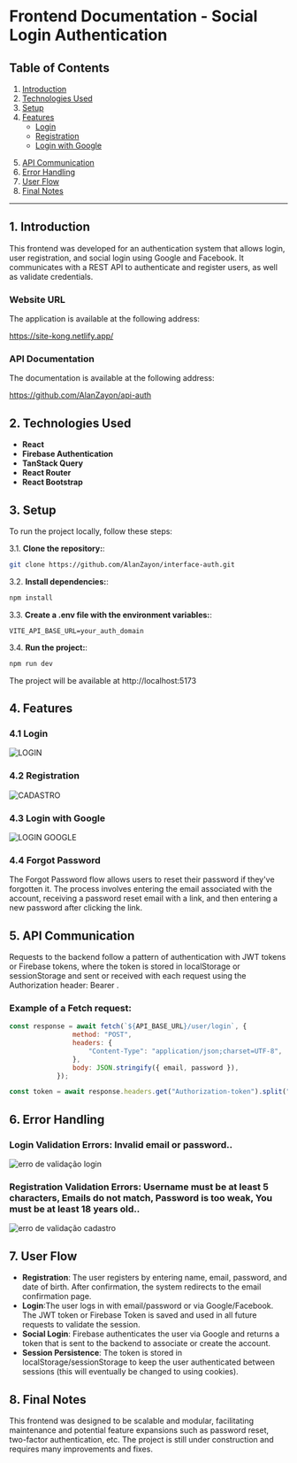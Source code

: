 # Frontend Documentation - Social Login Authentication

## Table of Contents

1. [Introduction](#1-introduction)
2. [Technologies Used](#2-technologies-used)
3. [Setup](#3-setup)
4. [Features](#4-features)
   - [Login](#41-login)
   - [Registration](#42-registration)
   - [Login with Google](#43-login-with-google)
  <!--  - [Login com Facebook](#44-login-com-facebook)-->
5. [API Communication](#5-api-communication)
6. [Error Handling](#6-error-handling)
7. [User Flow](#7-user-flow)
8. [Final Notes](#8-final-notes)

---

## 1. Introduction
This frontend was developed for an authentication system that allows login, user registration, and social login using Google and Facebook. It communicates with a REST API to authenticate and register users, as well as validate credentials.

### Website URL

The application is available at the following address:

https://site-kong.netlify.app/

### API Documentation

The documentation is available at the following address:

https://github.com/AlanZayon/api-auth

## 2. Technologies Used
- **React**
- **Firebase Authentication**
- **TanStack Query**
- **React Router**
- **React Bootstrap**

## 3. Setup

To run the project locally, follow these steps:

3.1. **Clone the repository:**:
   ```bash
   git clone https://github.com/AlanZayon/interface-auth.git
   ```
3.2. **Install dependencies:**:
   ```bash
   npm install
   ```
3.3. **Create a .env file with the environment variables:**:
   ```env
   VITE_API_BASE_URL=your_auth_domain
   ```
3.4. **Run the project:**:
   ```bash
   npm run dev
   ```
The project will be available at http://localhost:5173


## 4. Features

### 4.1 Login
![LOGIN](https://i.imgur.com/lCKa79t.gif)

### 4.2 Registration
![CADASTRO](https://i.imgur.com/hvZjU4Z.gif)

### 4.3 Login with Google
![LOGIN GOOGLE](https://i.imgur.com/J3bXMOU.gif)
<!-- 
### 4.4 Login com Facebook
![LOGIN FACEBOOK](https://i.imgur.com/QnuJpZj.gif)
-->
### 4.4 Forgot Password
The Forgot Password flow allows users to reset their password if they've forgotten it. The process involves entering the email associated with the account, receiving a password reset email with a link, and then entering a new password after clicking the link.

## 5. API Communication
Requests to the backend follow a pattern of authentication with JWT tokens or Firebase tokens, where the token is stored in localStorage or sessionStorage and sent or received with each request using the Authorization header: Bearer <token>.

### Example of a Fetch request:

```js
const response = await fetch(`${API_BASE_URL}/user/login`, {
                method: "POST",
                headers: {
                    "Content-Type": "application/json;charset=UTF-8",
                },
                body: JSON.stringify({ email, password }),
            });

const token = await response.headers.get("Authorization-token").split(" ")[1];
```

## 6. Error Handling
### Login Validation Errors: Invalid email or password..
![erro de validação login](https://i.imgur.com/nLROfyP.gif)
### Registration Validation Errors: Username must be at least 5 characters, Emails do not match, Password is too weak, You must be at least 18 years old..
![erro de validação cadastro](https://i.imgur.com/3eJcbsE.gif)

## 7. User Flow
- **Registration**: The user registers by entering name, email, password, and date of birth. After confirmation, the system redirects to the email confirmation page.
- **Login**:The user logs in with email/password or via Google/Facebook. The JWT token or Firebase Token is saved and used in all future requests to validate the session.
- **Social Login**: Firebase authenticates the user via Google and returns a token that is sent to the backend to associate or create the account.
- **Session Persistence**: The token is stored in localStorage/sessionStorage to keep the user authenticated between sessions (this will eventually be changed to using cookies).
## 8. Final Notes
This frontend was designed to be scalable and modular, facilitating maintenance and potential feature expansions such as password reset, two-factor authentication, etc. The project is still under construction and requires many improvements and fixes.

